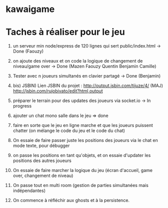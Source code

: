 # kawaigame

# Taches à réaliser pour le jeu

1) un serveur min node/express de 120 lignes qui sert public/index.html -> Done (Faouzy)

2) on ajoute des niveaux et on code la logique de changement de niveau/game over -> Done  (Mazen Faouzy Quentin Benjamin Camille)

3) Tester avec n joueurs simultanés en clavier partagé -> Done (Benjamin) 
3) bis) JSBIN) Lien JSBIN du projet : http://output.jsbin.com/tijuze/4/
                               (MAJ)  http://jsbin.com/rujobivato/edit?html,output

4) préparer le terrain pour des updates des joueurs via socket.io -> In progress

5) ajouter un chat mono salle dans le jeu => done

6) faire en sorte que le jeu en ligne marche et que les joueurs puissent chatter (on mélange le code du jeu et le code du chat)

7) On essaie de faire passer juste les positions des joueurs via le chat en mode texte, pour débugger
8) on passe les positions en tant qu'objets, et on essaie d'updater les positions des autres joueurs
9) On essaie de faire marcher la logique du jeu (écran d'accueil, game over, changement de niveau)
10) On passe tout en multi room (gestion de parties simultanées mais indépendantes)
11) On commence à réfléchir aux ghosts et à la persistence.
